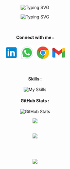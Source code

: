 <!-- 1. typing -->
<div align="center">

<p>  
    
![Typing SVG](https://readme-typing-svg.herokuapp.com?font=Consolas&pause=1000&color=4A90E2&center=true&width=400&lines=Hi,+I'm+Suraj+Khot;I'm+Interested+In+Tech;)

</p>

![Typing SVG](https://readme-typing-svg.herokuapp.com?font=Consolas&pause=1000&color=4A90E2&center=true&width=400&lines=FullStack+Developer;MERN+%7c+Java+%7c+Spring-Boot+%7c+My-Sql;)

</p>

<br>


<!-- 2. social  -->

<h4>Connect with me :</h4>

[![LinkedIn](https://github.com/suraj-khot-19/img/blob/main/icons8-linkedin-48.png)](https://www.linkedin.com/in/khot-suraj) 
[![WhatsApp](https://github.com/suraj-khot-19/img/blob/main/icons8-whatsapp-48.png)](https://wa.me/+919359658536) 
[![Website](https://github.com/suraj-khot-19/img/blob/main/icons8-chrome-48.png)](https://suraj-khot-19.github.io/suraj/) 
[![Gmail](https://github.com/suraj-khot-19/img/blob/main/icons8-gmail-48.png)](mailto:khotsuraj019@gmail.com) 

<br/>

<!-- 3. skills  -->

<h4>Skills :</h4>
<!--
![My Skills](https://skillicons.dev/icons?i=java,spring,python,mysql,html,css,javascript,react,hibernate,mongodb,express,nodejs,bootstrap,tailwind,github,git,postman,bash&perline=4)
-->

![My Skills](https://skillicons.dev/icons?i=nodejs,javascript,react,mongodb,express,java,spring,python,mysql,ai&perline=3)
<br/>


<!-- 4. simple stats -->

<h4>GitHub Stats :</h4>
<img src="https://github-readme-stats.vercel.app/api?username=suraj-khot-19&show_icons=true&theme=dark" alt="GitHub Stats" />

<br>
 
<!-- 5. current/max stats -->

![](https://github-readme-streak-stats.herokuapp.com/?user=suraj-khot-19&theme=dark&hide_border=true)

<br>


<!-- 6. Languges used -->

<img src="https://github-readme-stats.vercel.app/api/top-langs/?username=suraj-khot-19&theme=dark&hide_border=true&include_all_commits=false&count_private=false&layout=compact&exclude_repo=WhatsApp-Clone,flutter_intern,Amazon_Clone,Dart_Code,All_Widgets_Flutter,Food-Delivery-App,Library_App,Notes,Rest_Api_2,Rest_Api_1" />

<br>


<!-- 7. Total visit Count -->
<br><br><br>
![](https://komarev.com/ghpvc/?username=suraj-khot-19&style=for-the-badge)

<br>
</div>

